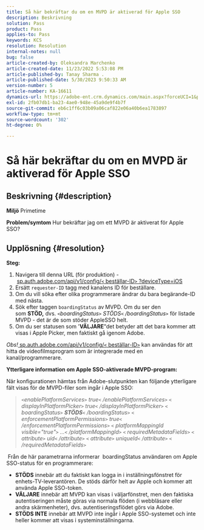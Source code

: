 ```yaml
---
title: Så här bekräftar du om en MVPD är aktiverad för Apple SSO
description: Beskrivning
solution: Pass
product: Pass
applies-to: Pass
keywords: KCS
resolution: Resolution
internal-notes: null
bug: false
article-created-by: Oleksandra Marchenko
article-created-date: 11/23/2022 5:53:08 PM
article-published-by: Tanay Sharma .
article-published-date: 5/30/2023 9:50:33 AM
version-number: 5
article-number: KA-16611
dynamics-url: https://adobe-ent.crm.dynamics.com/main.aspx?forceUCI=1&pagetype=entityrecord&etn=knowledgearticle&id=6021c6ae-576b-ed11-9561-6045bd006b25
exl-id: 2fb07db1-ba23-4ae0-948e-45a9de9f4b7f
source-git-commit: eb6c1ff6c03b09a06caf822e06a40b6ea1783897
workflow-type: tm+mt
source-wordcount: '302'
ht-degree: 0%

---
```


# Så här bekräftar du om en MVPD är aktiverad för Apple SSO

## Beskrivning {#description}

<b>Miljö</b>
Primetime


<b>Problem/symtom</b>
Hur bekräftar jag om ett MVPD är aktiverat för Apple SSO?


## Upplösning {#resolution}

<b>Steg:</b>
1. Navigera till denna URL (för produktion) - [sp.auth.adobe.com/api/v1/config/`<` beställar-ID`>` ?deviceType=iOS](http://sp.auth.adobe.com/api/v1/config/ABC?deviceType=iOS)
2. Ersätt `requester-ID` tagg med kanalens ID för beställare.
3. Om du vill söka efter olika programmerare ändrar du bara begärande-ID med nästa.
4. Sök efter taggen `boardingStatus` av<b> </b>MVPD. Om du ser den som <b>STÖD,</b> dvs. *`<`boardingStatus`>` STÖDS`<` /boardingStatus`>`* för listade MVPD - det är de som stöder AppleSSO helt.
5. Om du ser statusen som &#39;<b>VÄLJARE</b>&quot;det betyder att det bara kommer att visas i Apple Picker, men faktiskt gå igenom Adobe.


*Obs!*[ sp.auth.adobe.com/api/v1/config/`<` beställar-ID`>`](http://sp.auth.adobe.com/api/v1/config/ABC?deviceType=iOS) kan användas för att hitta de videofilmsprogram som är integrerade med en kanal/programmerare.

<b>Ytterligare information om Apple SSO-aktiverade MVPD-program:</b>

När konfigurationen hämtas från Adobe-slutpunkten kan följande ytterligare fält visas för de MVPD-filer som ingår i Apple SSO:


> *`<`enablePlatformServices`>` true`<` /enablePlatformServices`>`
> `<` displayInPlatformPicker`>` true`<` /displayInPlatformPicker`>`
> `<` boardingStatus`>` <b>STÖDS</b>`<` /boardingStatus`>`
> `<` enforcementPlatformPermissions`>` true`<` /enforcementPlatformPermissions`>`
> `<` platformMappingId visible=&quot;true&quot;`>` ...`<` /platformMappingId`>`
> `<` requiredMetadataFields`>`
> `<` attribute`>` uid`<` /attribute`>`
> `<` attribute`>` uniqueId`<` /attribute`>`
> `<` /requiredMetadataFields`>`*


&#x200B; Från de här parametrarna informerar &#x200B; boardingStatus användaren om Apple SSO-status för en programmerare:

- <b>STÖDS</b>&#x200B; innebär att du faktiskt kan logga in i inställningsfönstret för enhets-TV-leverantören. De stöds därför helt av Apple och kommer att använda Apple SSO-token.
- <b>VÄLJARE</b>&#x200B; innebär att MVPD kan visas i väljarfönstret, men den faktiska autentiseringen måste göras via normala flöden (i webbläsare eller andra skärmenheter), dvs. autentiseringsflödet görs via Adobe.
- <b>STÖDS INTE</b>&#x200B; innebär att MVPD inte ingår i Apple SSO-systemet och inte heller kommer att visas i systeminställningarna.
